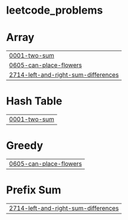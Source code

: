 # leetcode_problems


# Array
|  |
| ------- |
| [0001-two-sum](https://github.com/2103a52118/leetcode_problems/tree/master/0001-two-sum) |
| [0605-can-place-flowers](https://github.com/2103a52118/leetcode_problems/tree/master/0605-can-place-flowers) |
| [2714-left-and-right-sum-differences](https://github.com/2103a52118/leetcode_problems/tree/master/2714-left-and-right-sum-differences) |
# Hash Table
|  |
| ------- |
| [0001-two-sum](https://github.com/2103a52118/leetcode_problems/tree/master/0001-two-sum) |
# Greedy
|  |
| ------- |
| [0605-can-place-flowers](https://github.com/2103a52118/leetcode_problems/tree/master/0605-can-place-flowers) |
# Prefix Sum
|  |
| ------- |
| [2714-left-and-right-sum-differences](https://github.com/2103a52118/leetcode_problems/tree/master/2714-left-and-right-sum-differences) |